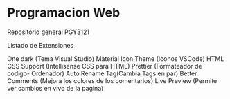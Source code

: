 # Programacion Web
 Repositorio general PGY3121

Listado de Extensiones

One dark (Tema Visual Studio)
Material Icon Theme (Iconos VSCode)
HTML CSS Support (Intellisense CSS para HTML)
Prettier (Formateador de codigo- Ordenador)
Auto Rename Tag(Cambia Tags en par)
Better Comments (Mejora los colores de los comentarios)
Live Preview (Permite ver cambios en vivo de la pagina)